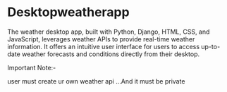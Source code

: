 # Desktopweatherapp

The weather desktop app, built with Python, Django, HTML, CSS, and JavaScript, leverages weather APIs to provide real-time weather information. It offers an intuitive user interface for users to access up-to-date weather forecasts and conditions directly from their desktop.

Important Note:-

user must create ur own weather api ...And it must be private

